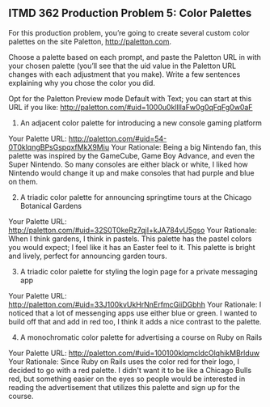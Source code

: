 ## ITMD 362 Production Problem 5: Color Palettes

For this production problem, you’re going to create several custom color palettes on the site Paletton, http://paletton.com.

Choose a palette based on each prompt, and paste the Paletton URL in with your chosen palette (you’ll see that the uid value in the Paletton URL changes with each adjustment that you make). Write a few sentences explaining why you chose the color you did.

Opt for the Paletton Preview mode Default with Text; you can start at this URL if you like: http://paletton.com/#uid=1000u0kllllaFw0g0qFqFg0w0aF

1. An adjacent color palette for introducing a new console gaming platform

Your Palette URL: http://paletton.com/#uid=54-0T0klqngBPsGspqxfMkX9Miu
Your Rationale: Being a big Nintendo fan, this palette was inspired by the GameCube, Game Boy Advance, and even the Super Nintendo. 
So many consoles are either black or white, I liked how Nintendo would change it up and make consoles that had purple and blue on them.

2. A triadic color palette for announcing springtime tours at the Chicago Botanical Gardens

Your Palette URL: http://paletton.com/#uid=32S0T0keRz7qjI+kJA784vU5gso
Your Rationale: When I think gardens, I think in pastels. This palette has the pastel colors you would expect; I feel like it has an Easter feel to it.
This palette is bright and lively, perfect for announcing garden tours.

3. A triadic color palette for styling the login page for a private messaging app

Your Palette URL: http://paletton.com/#uid=33J100kvUkHrNnErfmcGiiDGbhh
Your Rationale: I noticed that a lot of messenging apps use either blue or green. I wanted to build off that and add in red too, I think it
adds a nice contrast to the palette.

4. A monochromatic color palette for advertising a course on Ruby on Rails

Your Palette URL: http://paletton.com/#uid=100100klqmcldcOlqhikMBrlduw
Your Rationale: Since Ruby on Rails uses the color red for their logo, I decided to go with a red palette. I didn't want it to be
like a Chicago Bulls red, but something easier on the eyes so people would be interested in reading the advertisement that utilizes this
palette and sign up for the course. 


